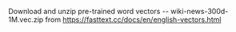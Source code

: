 Download and unzip pre-trained word vectors --
wiki-news-300d-1M.vec.zip from https://fasttext.cc/docs/en/english-vectors.html